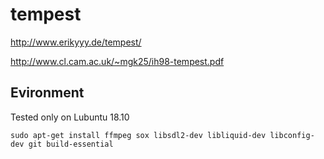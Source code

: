 # tempest
http://www.erikyyy.de/tempest/

http://www.cl.cam.ac.uk/~mgk25/ih98-tempest.pdf

## Evironment
Tested only on Lubuntu 18.10


```sudo apt-get install ffmpeg sox libsdl2-dev libliquid-dev libconfig-dev git build-essential```
